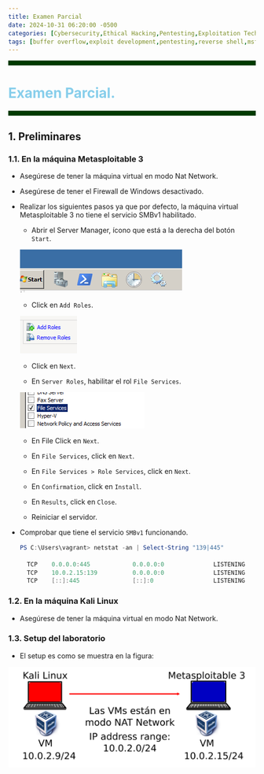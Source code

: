 ```yaml
---
title: Examen Parcial
date: 2024-10-31 06:20:00 -0500
categories: [Cybersecurity,Ethical Hacking,Pentesting,Exploitation Techniques,Buffer Overflows]
tags: [buffer overflow,exploit development,pentesting,reverse shell,msfvenom,shellcode,eip control,bad characters,fuzzing,xvulnerabilities]     # TAG names should always be lowercase
---
```


<hr style="border: none; height: 10px; background-color: #003b00;" />

# <font color="#87CEEB">Examen Parcial.</font>

<hr style="border: none; height: 10px; background-color: #003b00;" />

## 1. Preliminares

### 1.1. En la máquina Metasploitable 3

- Asegúrese de tener la máquina virtual en modo Nat Network.

- Asegúrese de tener el Firewall de Windows desactivado.

- Realizar los siguientes pasos ya que por defecto, la máquina virtual Metasploitable 3 no tiene el servicio SMBv1 habilitado.

    - Abrir el Server Manager, ícono que está a la derecha del botón `Start`.

    ![alt text](/assets/images/server-manager.png)

    - Click en `Add Roles`.

    ![alt text](/assets/images/server-manager-add-roles.png)

    - Click en `Next`.

    - En `Server Roles`, habilitar el rol `File Services`.

    ![alt text](/assets/images/server-manager-enable-file-services.png)

    - En File Click en `Next`.

    - En `File Services`, click en `Next`.

    - En `File Services > Role Services`, click en `Next`.

    - En `Confirmation`, click en `Install`.
    - En `Results`, click en `Close`.
    - Reiniciar el servidor.

- Comprobar que tiene el servicio `SMBv1` funcionando.

  ```powershell
  PS C:\Users\vagrant> netstat -an | Select-String "139|445"

    TCP    0.0.0.0:445            0.0.0.0:0              LISTENING
    TCP    10.0.2.15:139          0.0.0.0:0              LISTENING
    TCP    [::]:445               [::]:0                 LISTENING
  ```

### 1.2. En la máquina Kali Linux

- Asegúrese de tener la máquina virtual en modo Nat Network.

### 1.3. Setup del laboratorio

- El setup es como se muestra en la figura:

![alt text](/assets/images/setup-lab.png)
